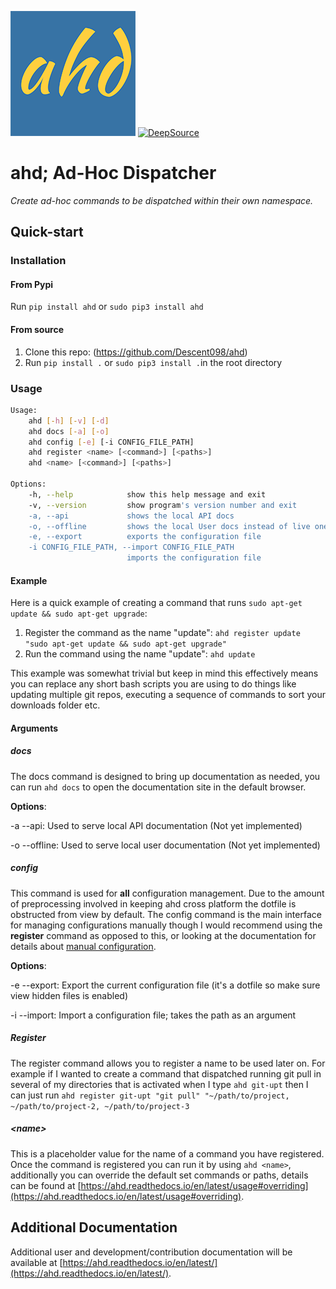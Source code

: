 ![ahd-logo](https://raw.githubusercontent.com/Descent098/ahd/master/docs/img/ahd-logo.png) [![DeepSource](https://static.deepsource.io/deepsource-badge-light-mini.svg)](https://deepsource.io/gh/Descent098/ahd/?ref=repository-badge)

# ahd; Ad-Hoc Dispatcher

*Create ad-hoc commands to be dispatched within their own namespace.*



## Quick-start

### Installation

#### From Pypi

Run ```pip install ahd``` or ```sudo pip3 install ahd```



#### From source

1. Clone this repo: (https://github.com/Descent098/ahd)
2. Run ```pip install .``` or ```sudo pip3 install .```in the root directory



### Usage

```bash
Usage: 
	ahd [-h] [-v] [-d]
    ahd docs [-a] [-o]
    ahd config [-e] [-i CONFIG_FILE_PATH]
    ahd register <name> [<command>] [<paths>]
    ahd <name> [<command>] [<paths>]

Options:
    -h, --help            show this help message and exit
    -v, --version         show program's version number and exit
    -a, --api             shows the local API docs
    -o, --offline         shows the local User docs instead of live ones
    -e, --export          exports the configuration file
    -i CONFIG_FILE_PATH, --import CONFIG_FILE_PATH 
                          imports the configuration file
```



#### Example

Here is a quick example of creating a command that runs ```sudo apt-get update && sudo apt-get upgrade```:

1. Register the command as the name "update": ```ahd register update "sudo apt-get update && sudo apt-get upgrade"```
2. Run the command using the name "update": ```ahd update```



This example was somewhat trivial but keep in mind this effectively means you can replace any short bash scripts you are using to do things like updating multiple git repos, executing a sequence of commands to sort your downloads folder etc.



#### Arguments

##### docs

The docs command is designed to bring up documentation as needed, you can run ```ahd docs``` to open the documentation site in the default browser.



**Options**:

  \-a \-\-api: Used to serve local API documentation (Not yet implemented)

  \-o \-\-offline: Used to serve local user documentation (Not yet implemented)



##### config

This command is used for **all** configuration management. Due to the amount of preprocessing involved in keeping ahd cross platform the dotfile is obstructed from view by default. The config command is the main interface for managing configurations manually though I would recommend using the **register** command as opposed to this, or looking at the documentation for details about [manual configuration](https://ahd.readthedocs.io/en/latest/usage#wildcards-and-cross-platform-paths).



**Options**:

  \-e \-\-export: Export the current configuration file (it's a dotfile so make sure view hidden files is enabled)

  \-i \-\-import: Import a configuration file; takes the path as an argument



##### Register

The register command allows you to register a name to be used later on. For example if I wanted to create a command that dispatched running git pull in several of my directories that is activated when I type ```ahd git-upt``` then I can just run ```ahd register git-upt "git pull" "~/path/to/project, ~/path/to/project-2, ~/path/to/project-3```



##### \<name\>

This is a placeholder value for the name of a command you have registered. Once the command is registered you can run it by using ```ahd <name>```, additionally you can override the default set commands or paths, details can be found at [https://ahd.readthedocs.io/en/latest/usage#overriding](https://ahd.readthedocs.io/en/latest/usage#overriding).





## Additional Documentation

Additional user and development/contribution documentation will be available at [https://ahd.readthedocs.io/en/latest/](https://ahd.readthedocs.io/en/latest/).





